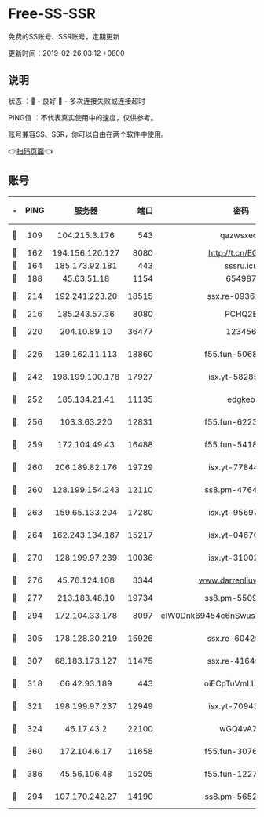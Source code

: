 # Free-SS-SSR

免费的SS账号、SSR账号，定期更新

更新时间：2019-02-26 03:12 +0800

## 说明

状态     ：🙂 - 良好 🙁 - 多次连接失败或连接超时

PING值   ：不代表真实使用中的速度，仅供参考。

账号兼容SS、SSR，你可以自由在两个软件中使用。

👉[扫码页面](https://liesauer.github.io/free-ss-ssr.github.io/)👈

## 账号

|-|PING|服务器|端口|密码|加密方式|区域|
|:----:|:----:|:-----:|-----:|:----:|:----:|:----:|
|🙂|109|104.215.3.176|543|qazwsxedc|aes-256-gcm|JP|
|🙂|162|194.156.120.127|8080|http://t.cn/EGJIyrl|rc4-md5|RU|
|🙂|164|185.173.92.181|443|sssru.icu|rc4-md5|RU|
|🙂|188|45.63.51.18|1154|654987|chacha20|US|
|🙂|214|192.241.223.20|18515|ssx.re-09362839|aes-256-cfb|US|
|🙂|216|185.243.57.36|8080|PCHQ2E|rc4-md5|US|
|🙂|220|204.10.89.10|36477|123456|aes-256-cfb|US|
|🙂|226|139.162.11.113|18860|f55.fun-50686264|aes-256-cfb|SG|
|🙂|242|198.199.100.178|17927|isx.yt-58285902|aes-256-cfb|US|
|🙂|252|185.134.21.41|11135|edgkeb|aes-256-cfb|GB|
|🙂|256|103.3.63.220|12831|f55.fun-62237207|aes-256-cfb|SG|
|🙂|259|172.104.49.43|16488|f55.fun-54186310|aes-256-cfb|SG|
|🙂|260|206.189.82.176|19729|isx.yt-77844520|aes-256-cfb|SG|
|🙂|260|128.199.154.243|12110|ss8.pm-47641220|aes-256-cfb|SG|
|🙂|263|159.65.133.204|17280|isx.yt-95697435|aes-256-cfb|SG|
|🙂|264|162.243.134.187|15217|isx.yt-04670550|aes-256-cfb|US|
|🙂|270|128.199.97.239|10036|isx.yt-31002701|aes-256-cfb|SG|
|🙂|276|45.76.124.108|3344|www.darrenliuwei.com|aes-256-cfb|AU|
|🙂|277|213.183.48.10|19734|ss8.pm-55096385|rc4-md5|RU|
|🙂|294|172.104.33.178|8097|eIW0Dnk69454e6nSwuspv9DmS201tQ0D|aes-256-cfb|SG|
|🙂|305|178.128.30.219|15926|ssx.re-60429787|aes-256-cfb|SG|
|🙂|307|68.183.173.127|11475|ssx.re-41649202|aes-256-cfb|US|
|🙂|318|66.42.93.189|443|oiECpTuVmLLxk4Ts|aes-256-cfb|US|
|🙂|321|198.199.97.237|12949|isx.yt-70943099|aes-256-cfb|US|
|🙂|324|46.17.43.2|22100|wGQ4vA7D|aes-256-gcm|RU|
|🙂|360|172.104.6.17|11658|f55.fun-30764636|aes-256-cfb|US|
|🙂|386|45.56.106.48|15205|f55.fun-12278228|aes-256-cfb|US|
|🙂|294|107.170.242.27|14190|ss8.pm-56526890|aes-256-cfb|US|
